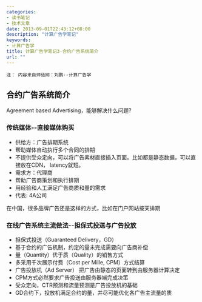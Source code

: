 ```yaml
---
categories:
- 读书笔记
- 技术文章
date: 2013-09-01T22:43:12+08:00
description: "计算广告学笔记"
keywords:
- 计算广告学
title: 计算广告学笔记3-合约广告系统简介
url: ""
---
```


```
注： 内容来自师徒网：刘鹏--计算广告学
```

## 合约广告系统简介
Agreement based Advertising，能够解决什么问题?

### 传统媒体--直接媒体购买
- 供给方：广告排期系统
- 帮助媒体自动执行多个合同的排期
- 不提供受众定向，可以将广告素材直接插入页面。比如都是静态数据，可以直接放在CDN， latency就短。
- 需求方：代理商
- 帮助广告商策划和执行排期
- 用经验和人工满足广告商质和量的需求
- 代表: 4A公司

在中国，很多品牌广告还是这样的方式，比如在门户网站按天排期

### 在线广告系统主流做法--担保式投送与广告投放
- 担保式投送（Guaranteed Delivery，GD）
- 基于合约的广告机制，约定的量未完成需要向广告商补偿
- 量（Quantity）优于质（Quality）的销售方式
- 多采用千次展示付费（Cost per Mille, CPM）方式结算
- 广告投放机（Ad Server）  把广告由静态的页面转到由服务器计算决定
- CPM方式必然要求广告投送由服务器端完成决策
- 受众定向，CTR预测和流量预测是广告投放机的基础
- GD合约下，投放机满足合约的量，并尽可能优化各广告主流量的质
